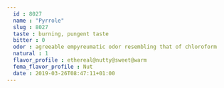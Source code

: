 ```yaml
---
  id : 8027
  name : "Pyrrole"
  slug : 8027
  taste : burning, pungent taste
  bitter : 0
  odor : agreeable empyreumatic odor resembling that of chloroform
  natural : 1
  flavor_profile : ethereal@nutty@sweet@warm
  fema_flavor_profile : Nut
  date : 2019-03-26T08:47:11+01:00
---
```




